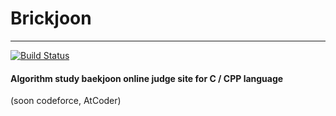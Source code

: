 Brickjoon 
======

-------
[![Build Status](https://img.shields.io/azure-devops/build/qnqn60360/bca4f551-da39-4446-abad-7dd292f89f76/9?logo=Azure%20DevOps&style=for-the-badge)](https://dev.azure.com/qnqn60360/Testing/_build/latest?definitionId=9&branchName=master)

#### Algorithm study baekjoon online judge site for C / CPP language
(soon codeforce, AtCoder)

